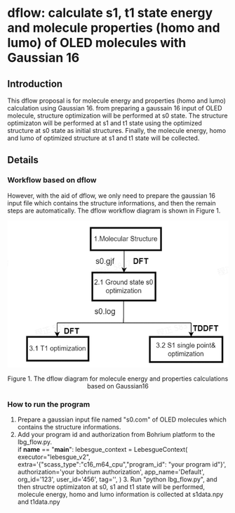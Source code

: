 # dflow: calculate s1, t1 state energy and molecule properties (homo and lumo) of OLED molecules with Gaussian 16

## Introduction
This dflow proposal is for molecule energy and properties (homo and lumo) calculation using Gaussian 16. from preparing a gaussain 16 input of OLED molecule, structure optimization will be performed at s0 state. The structure optimizaton will be performed at s1 and t1 state using the optimized structure at s0 state as initial structures. Finally, the molecule energy, homo and lumo of optimized structure at s1 and t1 state will be collected.   

## Details


### Workflow based on dflow
However, with the aid of dflow, we only need to prepare the gaussian 16 input file which contains the structure informations, and then the remain steps are automatically. The dflow workflow diagram is shown in Figure 1.

![alt 文字](./pics/dflow_diagram.jpg)
<center> Figure 1. The dflow diagram for molecule energy and properties calculations based on Gaussian16</center>

### How to run the program
1. Prepare a gaussian input file named "s0.com" of OLED molecules which contains the structure informations.
2. Add your program id and authorization from Bohrium platform to the lbg_flow.py.  
if __name__ == "__main__":
    lebesgue_context = LebesgueContext(
        executor="lebesgue_v2",
        extra='{"scass_type":"c16_m64_cpu","program_id": "your program id"}',
        authorization='your bohrium authorization',
        app_name='Default',
        org_id='123',
        user_id='456',
        tag='',
    )
    3. Run "python lbg_flow.py", and then structre optimizaton at s0, s1 and t1 state will be performed, molecule energy, homo and lumo information is collected at s1data.npy and t1data.npy 
